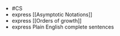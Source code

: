 - #CS
- express [[Asymptotic Notations]]
- express [[Orders of growth]]
- express Plain English complete sentences